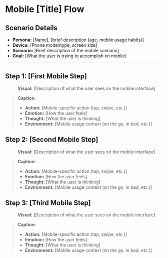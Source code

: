 # Mobile [Title] Flow

## Scenario Details
* **Persona:** [Name], [brief description (age, mobile usage habits)]
* **Device:** [Phone model/type, screen size]
* **Scenario:** [Brief description of the mobile scenario]
* **Goal:** [What the user is trying to accomplish on mobile]

---

## Step 1: [First Mobile Step]

> **Visual:** [Description of what the user sees on the mobile interface]

> **Caption:**
> *   **Action:** [Mobile-specific action (tap, swipe, etc.)]
> *   **Emotion:** [How the user feels]
> *   **Thought:** [What the user is thinking]
> *   **Environment:** [Mobile usage context (on the go, in bed, etc.)]

## Step 2: [Second Mobile Step]

> **Visual:** [Description of what the user sees on the mobile interface]

> **Caption:**
> *   **Action:** [Mobile-specific action (tap, swipe, etc.)]
> *   **Emotion:** [How the user feels]
> *   **Thought:** [What the user is thinking]
> *   **Environment:** [Mobile usage context (on the go, in bed, etc.)]

## Step 3: [Third Mobile Step]

> **Visual:** [Description of what the user sees on the mobile interface]

> **Caption:**
> *   **Action:** [Mobile-specific action (tap, swipe, etc.)]
> *   **Emotion:** [How the user feels]
> *   **Thought:** [What the user is thinking]
> *   **Environment:** [Mobile usage context (on the go, in bed, etc.)] 